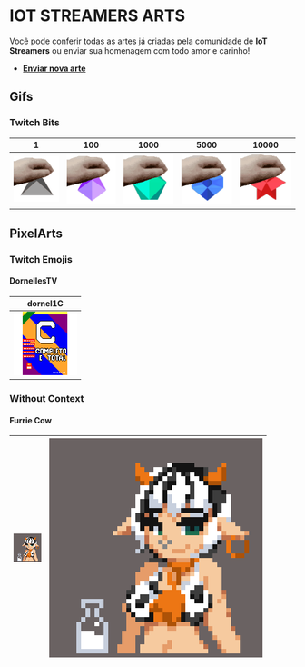IOT STREAMERS ARTS
==================
Você pode conferir todas as artes já criadas pela comunidade de **IoT Streamers** ou enviar sua homenagem com todo amor e carinho!

* **[Enviar nova arte](https://github.com/iotstreamers/arts/issues/new)**

## Gifs ##
### Twitch Bits ###
| 1 | 100 | 1000 | 5000 | 10000 |
| - | --- | ---- | ---- | ----- |
| ![img](gifs/petpet-bits-1.gif) | ![img](gifs/petpet-bits-100.gif) | ![img](gifs/petpet-bits-1000.gif) | ![img](gifs/petpet-bits-5000.gif) | ![img](gifs/petpet-bits-10000.gif) |


## PixelArts ##
### Twitch Emojis ###
#### DornellesTV ####
| dornel1C |
| -------- |
| ![dornel1C](emojis/dornel1C.png) |

### Without Context ###
#### Furrie Cow ####
| ![cow](extras/cow-furry.png) | ![cow](extras/cow-furry-big.png) |
| ---------------------------- | -------------------------------- |
